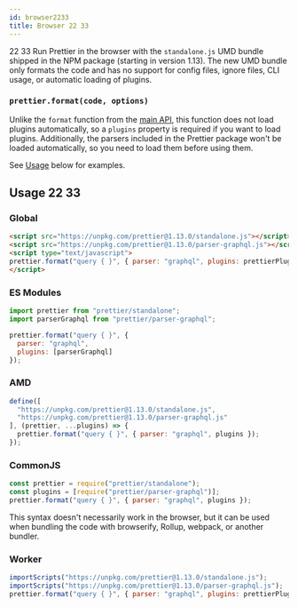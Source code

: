 ```yaml
---
id: browser2233
title: Browser 22 33
---
```


22 33  Run Prettier in the browser with the `standalone.js` UMD bundle shipped in the NPM package (starting in version 1.13). The new UMD bundle only formats the code and has no support for config files, ignore files, CLI usage, or automatic loading of plugins.

### `prettier.format(code, options)`

Unlike the `format` function from the [main API](api.md#prettierformatsource-options), this function does not load plugins automatically, so a `plugins` property is required if you want to load plugins. Additionally, the parsers included in the Prettier package won't be loaded automatically, so you need to load them before using them.

See [Usage](#usage) below for examples.

## Usage  22 33 

### Global

<!-- prettier-ignore -->
```html
<script src="https://unpkg.com/prettier@1.13.0/standalone.js"></script>
<script src="https://unpkg.com/prettier@1.13.0/parser-graphql.js"></script>
<script type="text/javascript">
prettier.format("query { }", { parser: "graphql", plugins: prettierPlugins });
</script>
```

### ES Modules

```js
import prettier from "prettier/standalone";
import parserGraphql from "prettier/parser-graphql";

prettier.format("query { }", {
  parser: "graphql",
  plugins: [parserGraphql]
});
```

### AMD

```js
define([
  "https://unpkg.com/prettier@1.13.0/standalone.js",
  "https://unpkg.com/prettier@1.13.0/parser-graphql.js"
], (prettier, ...plugins) => {
  prettier.format("query { }", { parser: "graphql", plugins });
});
```

### CommonJS

```js
const prettier = require("prettier/standalone");
const plugins = [require("prettier/parser-graphql")];
prettier.format("query { }", { parser: "graphql", plugins });
```

This syntax doesn't necessarily work in the browser, but it can be used when bundling the code with browserify, Rollup, webpack, or another bundler.

### Worker

```js
importScripts("https://unpkg.com/prettier@1.13.0/standalone.js");
importScripts("https://unpkg.com/prettier@1.13.0/parser-graphql.js");
prettier.format("query { }", { parser: "graphql", plugins: prettierPlugins });
```
